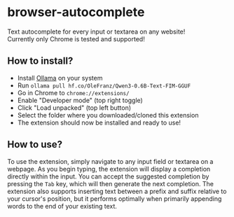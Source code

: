 # browser-autocomplete

Text autocomplete for every input or textarea on any website!\
Currently only Chrome is tested and supported!

## How to install?
- Install [Ollama](https://github.com/ollama/ollama) on your system
- Run `ollama pull hf.co/OleFranz/Qwen3-0.6B-Text-FIM-GGUF`
- Go in Chrome to `chrome://extensions/`
- Enable "Developer mode" (top right toggle)
- Click "Load unpacked" (top left button)
- Select the folder where you downloaded/cloned this extension
- The extension should now be installed and ready to use!

## How to use?
To use the extension, simply navigate to any input field or textarea on a webpage. As you begin typing, the extension will display a completion directly within the input. You can accept the suggested completion by pressing the `Tab` key, which will then generate the next completion. The extension also supports inserting text between a prefix and suffix relative to your cursor's position, but it performs optimally when primarily appending words to the end of your existing text.